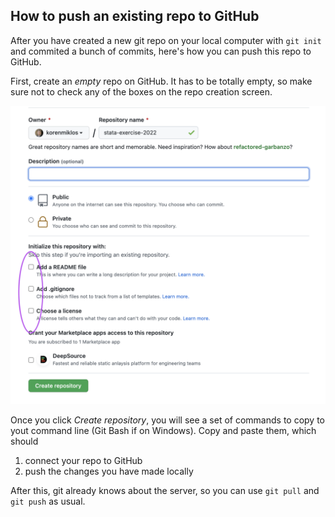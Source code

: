 ## How to push an existing repo to GitHub
After you have created a new git repo on your local computer with `git init` and commited a bunch of commits, here's how you can push this repo to GitHub.

First, create an *empty* repo on GitHub. It has to be totally empty, so make sure not to check any of the boxes on the repo creation screen.

![](create-empty-repo.png)

Once you click *Create repository*, you will see a set of commands to copy to yout command line (Git Bash if on Windows). Copy and paste them, which should 
1. connect your repo to GitHub
2. push the changes you have made locally

After this, git already knows about the server, so you can use `git pull` and `git push` as usual.